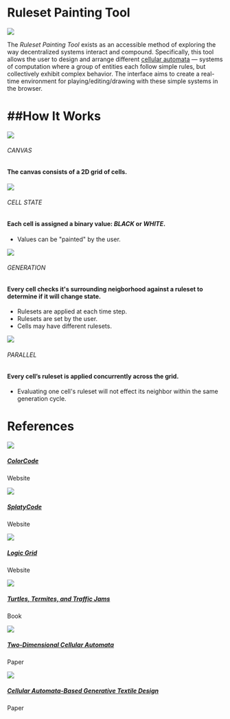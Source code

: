 # Ruleset Painting Tool

![](assets/logo/ruleset-painter-logo.gif)

The _Ruleset Painting Tool_ exists as an accessible method of exploring the way decentralized systems interact and compound. Specifically, this tool allows the user to design and arrange different [cellular automata](https://en.wikipedia.org/wiki/Cellular_automaton) — systems of computation where a group of entities each follow simple rules, but collectively exhibit complex behavior. The interface aims to create a real-time environment for playing/editing/drawing with these simple systems in the browser.

##How It Works
============

![](assets/gif-animations/2d-grid-min.gif)

###### CANVAS

#### The canvas consists of a 2D grid of cells.

![](assets/gif-animations/binary-min.gif)

###### CELL STATE

#### Each cell is assigned a binary value: _BLACK_ or _WHITE_.

*   Values can be "painted" by the user.

![](assets/gif-animations/ruleset-simple.gif)

###### GENERATION

#### Every cell checks it's surrounding neigborhood against a ruleset to determine if it will change state.

*   Rulesets are applied at each time step.
*   Rulesets are set by the user.
*   Cells may have different rulesets.

![](assets/gif-animations/parallel-processing.gif)

###### PARALLEL

#### Every cell’s ruleset is applied concurrently across the grid.

*   Evaluating one cell's ruleset will not effect its neighbor within the same generation cycle.

References
==========

![](assets/images/colorcode.png)

##### [ColorCode](http://colorcode2.bananabanana.me/)

Website

![](assets/images/splaty.png)

##### [SplatyCode](http://splatycode.bananabanana.me/)

Website

![](assets/images/logic-grid.png)

##### [Logic Grid](https://sciencevsmagic.net/logicgrid/#382C42)

Website

![](assets/images/tttj.jpg)

##### [Turtles, Termites, and Traffic Jams](https://mitpress.mit.edu/9780262680936/turtles-termites-and-traffic-jams/)

Book

![](assets/images/2d-ca-paper.png)

##### [Two-Dimensional Cellular Automata](https://www.are.na/block/21728930)

Paper

![](assets/images/textiles.png)

##### [Cellular Automata-Based Generative Textile Design](http://www.ijdesign.org/index.php/IJDesign/article/viewFile/3050/825)

Paper
